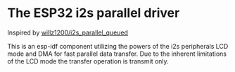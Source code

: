 The ESP32 i2s parallel driver
=============================

Inspired by [willz1200/i2s_parallel_queued](https://github.com/willz1200/i2s_parallel_queued)

This is an esp-idf component utilizing the powers of the i2s peripherals LCD mode and DMA for fast parallel data transfer.
Due to the inherent limitations of the LCD mode the transfer operation is transmit only.
